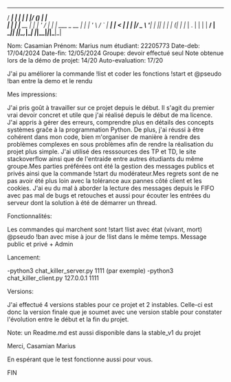    _____ _           _     _  ___ _ _           
  / ____| |         | |   | |/ (_) | |          
 | |    | |__   __ _| |_  | ' / _| | | ___ _ __ 
 | |    | '_ \ / _` | __| |  < | | | |/ _ \ '__|
 | |____| | | | (_| | |_  | . \| | | |  __/ |   
  \_____|_| |_|\__,_|\__| |_|\_\_|_|_|\___|_|   
                                                

Nom: Casamian
Prénom: Marius
num étudiant: 22205773
Date-deb: 17/04/2024
Date-fin: 12/05/2024
Groupe: devoir effectué seul
Note obtenue lors de la démo de projet: 14/20
Auto-evaluation: 17/20

J'ai pu améliorer la commande !list et coder les fonctions !start et @pseudo !ban entre la demo et le rendu

Mes impressions:

J'ai pris goût à travailler sur ce projet depuis le début. Il s'agit du premier vrai devoir concret et utile que j'ai réalisé depuis le début de ma licence. J'ai appris à gérer des erreurs, comprendre plus en détails des concepts systèmes graĉe à la programmation Python.
De plus, j'ai réussi à être cohérent dans mon code, bien m'organiser de manière à rendre des problèmes complexes en sous problèmes afin de rendre la réalisation du projet plus simple.
J'ai utilisé des resssources des TP et TD, le site stackoverflow ainsi que de l'entraide entre autres étudiants du même groupe.Mes parties préférées ont été la gestion des messages publics et privés ainsi que la commande !start du modérateur.Mes regrets sont de ne pas avoir été plus loin avec la tolérance aux pannes  côté client et les cookies.
J'ai eu du mal à aborder la lecture des messages depuis le FIFO avec pas mal de bugs et retouches et aussi pour écouter les entrées du serveur dont la solution à été de démarrer un thread.

Fonctionnalités:

Les commandes qui marchent sont !start !list avec état (vivant, mort) @pseudo !ban avec mise à jour de !list dans le même temps. Message public et privé + Admin

Lancement:

-python3 chat_killer_server.py 1111 (par exemple)
-python3 chat_killer_client.py 127.0.0.1 1111

Versions:

J'ai effectué 4 versions stables pour ce projet et 2 instables.
Celle-ci est donc la version finale que je soumet avec une version stable pour constater l'évolution entre le début et la fin du projet.

Note: un Readme.md est aussi disponible dans la stable_v1 du projet


Merci,
Casamian Marius

En espérant que le test fonctionne aussi pour vous.

FIN



